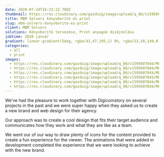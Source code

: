 ```yaml
---
date: 2020-07-24T16:23:22.708Z
thumbnail: https://res.cloudinary.com/gazduig/image/upload/q_80/v1595607844/MBM/Frame_31_iggm1c.webp
title: MBM Solvers könyvborító és print
slug: mbm-solvers-konyvborito-es-print
client: MBM Solvers
solutions: Könyvborító tervezése, Print anyagok dizájnolása
jobtime: 2020 január
gradient: linear-gradient(5deg, rgba(41,47,195,1) 0%, rgba(53,58,149,0) 71%)
categories:
  - all
  - print
images:
  - https://res.cloudinary.com/gazduig/image/upload/q_80/v1595607844/MBM/Frame_31_iggm1c.webp
  - https://res.cloudinary.com/gazduig/image/upload/q_80/v1595607844/MBM/Frame_26_qpbikn.webp
  - https://res.cloudinary.com/gazduig/image/upload/q_80/v1595607844/MBM/Frame_28_lsclzb.webp
  - https://res.cloudinary.com/gazduig/image/upload/q_80/v1595607845/MBM/Frame_29_frsk1m.webp
  - https://res.cloudinary.com/gazduig/image/upload/q_80/v1595607844/MBM/Frame_27_logpwm.webp
  - https://res.cloudinary.com/gazduig/image/upload/q_80/v1595607844/MBM/Frame_32_zt1xex.webp
---
```

<!--StartFragment-->

We’ve had the pleasure to work together with Digicomstory on several projects in the past and we were super happy when they asked us to create a new brand and web design for their agency.



Our approach was to create a cool design that fits their target audience and communicates how they work and what they are like as a team.





We went our of our way to draw plenty of icons for the content provided to create a fun experience for the viewer. The animations that were added in development completed the experience that we were looking to achieve with the new brand.

<!--EndFragment-->